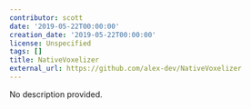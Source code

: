 ```yaml
---
contributor: scott
date: '2019-05-22T00:00:00'
creation_date: '2019-05-22T00:00:00'
license: Unspecified
tags: []
title: NativeVoxelizer
external_url: https://github.com/alex-dev/NativeVoxelizer
---
```


No description provided.
